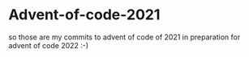 # Advent-of-code-2021

so those are my commits to advent of code of 2021 in preparation for advent of code 2022 :-)
